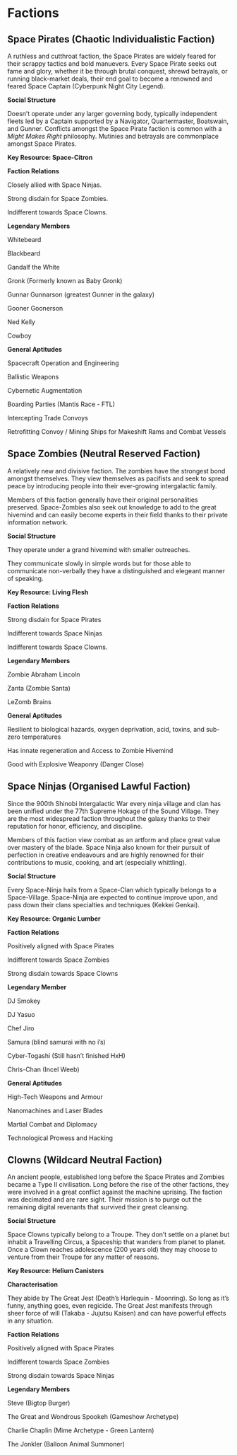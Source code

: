 # Factions

## Space Pirates (Chaotic Individualistic Faction)

A ruthless and cutthroat faction, the Space Pirates are widely feared for their scrappy tactics and bold manuevers. Every Space Pirate seeks out fame and glory, whether it be through brutal conquest, shrewd betrayals, or running black-market deals, their end goal to become a renowned and feared Space Captain (Cyberpunk Night City Legend). 

**Social Structure**

Doesn’t operate under any larger governing body, typically independent fleets led by a Captain supported by a Navigator, Quartermaster, Boatswain, and Gunner. 
Conflicts amongst the Space Pirate faction is common with a *Might Makes Right* philosophy. Mutinies and betrayals are commonplace amongst Space Pirates.

**Key Resource: Space-Citron**

**Faction Relations**

Closely allied with Space Ninjas.

Strong disdain for Space Zombies.

Indifferent towards Space Clowns.

**Legendary Members**

Whitebeard

Blackbeard

Gandalf the White 

Gronk (Formerly known as Baby Gronk)

Gunnar Gunnarson (greatest Gunner in the galaxy)

Gooner Goonerson

Ned Kelly

Cowboy

**General Aptitudes**

Spacecraft Operation and Engineering

Ballistic Weapons 

Cybernetic Augmentation

Boarding Parties (Mantis Race - FTL)

Intercepting Trade Convoys

Retrofitting Convoy / Mining Ships for Makeshift Rams and Combat Vessels

## Space Zombies (Neutral Reserved Faction)

A relatively new and divisive faction. The zombies have the strongest bond amongst themselves. They view themselves as pacifists and seek to spread peace by introducing people into their ever-growing intergalactic family. 

Members of this faction generally have their original personalities preserved. Space-Zombies also seek out knowledge to add to the great hivemind and can easily become experts in their field thanks to their private information network.

**Social Structure**

They operate under a grand hivemind with smaller outreaches.

They communicate slowly in simple words but for those able to communicate non-verbally they have a distinguished and elegeant manner of speaking.

**Key Resource: Living Flesh**

**Faction Relations**

Strong disdain for Space Pirates

Indifferent towards Space Ninjas

Indifferent towards Space Clowns.

**Legendary Members**

Zombie Abraham Lincoln

Zanta (Zombie Santa)

LeZomb Brains

**General Aptitudes**

Resilient to biological hazards, oxygen deprivation, acid, toxins, and sub-zero temperatures

Has innate regeneration and Access to Zombie Hivemind

Good with Explosive Weaponry (Danger Close)

## Space Ninjas (Organised Lawful Faction)

Since the 900th Shinobi Intergalactic War every ninja village and clan has been unified under the 77th Supreme Hokage of the Sound Village. They are the most widespread faction throughout the galaxy thanks to their reputation for honor, efficiency, and discipline. 

Members of this faction view combat as an artform and place great value over mastery of the blade. Space Ninja also known for their pursuit of perfection in creative endeavours and are highly renowned for their contributions to music, cooking, and art (especially whittling).

**Social Structure**

Every Space-Ninja hails from a Space-Clan which typically belongs to a Space-Village. Space-Ninja are expected to continue improve upon, and pass down their clans specialties and techniques (Kekkei Genkai).

**Key Resource: Organic Lumber**

**Faction Relations**

Positively aligned with Space Pirates

Indifferent towards Space Zombies

Strong disdain towards Space Clowns

**Legendary Member**

DJ Smokey

DJ Yasuo

Chef Jiro

Samura (blind samurai with no i’s)

Cyber-Togashi (Still hasn’t finished HxH)

Chris-Chan (Incel Weeb)

**General Aptitudes**

High-Tech Weapons and Armour

Nanomachines and Laser Blades

Martial Combat and Diplomacy

Technological Prowess and Hacking

## Clowns (Wildcard Neutral Faction)

An ancient people, established long before the Space Pirates and Zombies became a Type II civilisation. Long before the rise of the other factions, they were involved in a great conflict against the machine uprising. The faction was decimated and are rare sight. Their mission is to purge out the remaining digital revenants that survived their great cleansing.

**Social Structure**

Space Clowns typically belong to a Troupe. They don’t settle on a planet but inhabit a Travelling Circus, a Spaceship that wanders from planet to planet. Once a Clown reaches adolescence (200 years old) they may choose to venture from their Troupe for any matter of reasons.

**Key Resource: Helium Canisters**

**Characterisation**

They abide by The Great Jest (Death’s Harlequin - Moonring). So long as it’s funny, anything goes, even regicide. The Great Jest manifests through sheer force of will (Takaba - Jujutsu Kaisen) and can have powerful effects in any situation.

**Faction Relations**

Positively aligned with Space Pirates

Indifferent towards Space Zombies

Strong disdain towards Space Ninjas

**Legendary Members**

Steve (Bigtop Burger)

The Great and Wondrous Spookeh (Gameshow Archetype)

Charlie Chaplin (Mime Archetype - Green Lantern)

The Jonkler (Balloon Animal Summoner)
